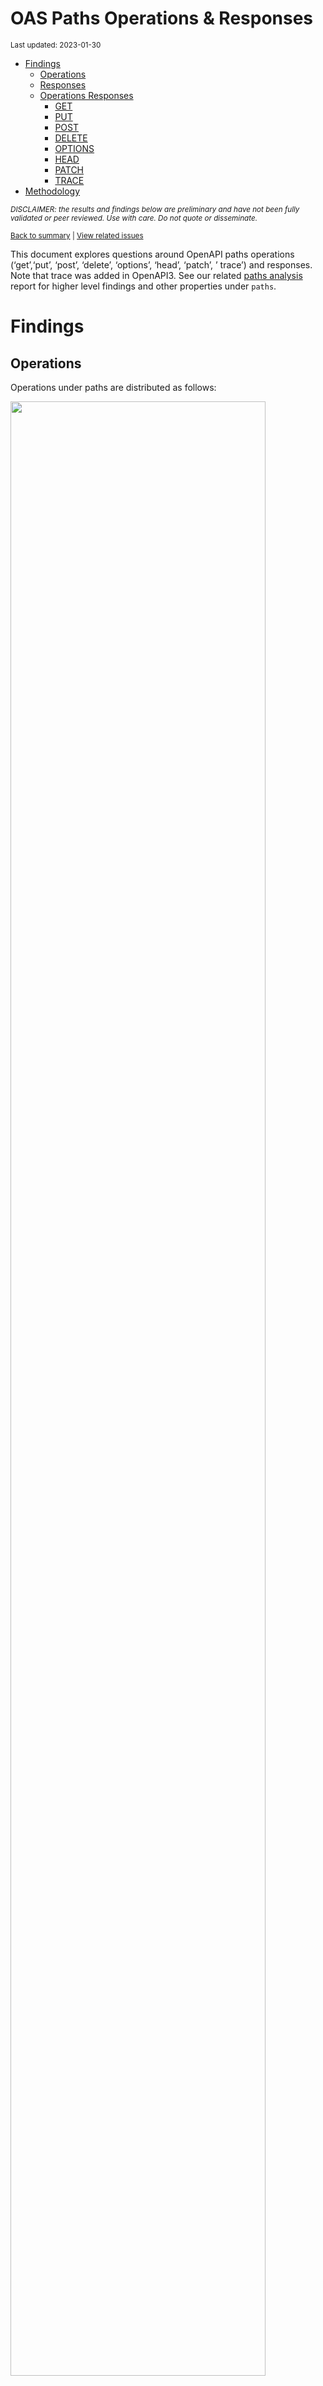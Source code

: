 OAS Paths Operations & Responses
================
<sup>Last updated: 2023-01-30</sup>

- <a href="#findings" id="toc-findings">Findings</a>
  - <a href="#operations" id="toc-operations">Operations</a>
  - <a href="#responses" id="toc-responses">Responses</a>
  - <a href="#operations-responses" id="toc-operations-responses">Operations
    Responses</a>
    - <a href="#get" id="toc-get">GET</a>
    - <a href="#put" id="toc-put">PUT</a>
    - <a href="#post" id="toc-post">POST</a>
    - <a href="#delete" id="toc-delete">DELETE</a>
    - <a href="#options" id="toc-options">OPTIONS</a>
    - <a href="#head" id="toc-head">HEAD</a>
    - <a href="#patch" id="toc-patch">PATCH</a>
    - <a href="#trace" id="toc-trace">TRACE</a>
- <a href="#methodology" id="toc-methodology">Methodology</a>

<sup>*DISCLAIMER: the results and findings below are preliminary and
have not been fully validated or peer reviewed. Use with care. Do not
quote or disseminate.*</sup>

<sup>[Back to summary](oas_summary.md) \| [View related
issues](https://github.com/postman-open-technologies/knowledge-base/labels/oas%3Aoperations)</sup>

This document explores questions around OpenAPI paths operations
(‘get’,‘put’, ‘post’, ‘delete’, ‘options’, ‘head’, ‘patch’, ’ trace’)
and responses. Note that trace was added in OpenAPI3. See our related
[paths analysis](oas_paths.md) report for higher level findings and
other properties under `paths`.

# Findings

## Operations

Operations under paths are distributed as follows:

<img src="oas_paths_operations_files/figure-gfm/oas_paths_operations-1.png" width="90%" />

<details>
<summary>
Table: Counts and percentages of operations under paths
</summary>

| operation |      n |       pct |
|:----------|-------:|----------:|
| get       | 163339 | 0.5079739 |
| post      |  90188 | 0.2804789 |
| put       |  30578 | 0.0950956 |
| delete    |  28467 | 0.0885306 |
| patch     |   7933 | 0.0246711 |
| options   |    711 | 0.0022112 |
| head      |    334 | 0.0010387 |

</details>

## Responses

- Across all 838,923 responses, the most common codes or values are
  `200` 273,583 (32.6%), `400` 93,576 (11.2%), `404` 85,087 (10.1%),
  `401` 76,533 (9.1%), and `403` 61,990 (7.4%)
- A number of unassigned, / invalid codes and extensions were found. See
  table below for details.
- No significant variations were observed across specification versions
  (2.x vs 3.x) or collections

<img src="oas_paths_operations_files/figure-gfm/oas_paths_responses-1.png" width="90%" />

<details>
<summary>
Table: Counts and percentages of responses under paths (across all
operations)
</summary>

| response                    |      n |       pct |
|:----------------------------|-------:|----------:|
| 200                         | 273583 | 0.3261122 |
| 400                         |  93576 | 0.1115430 |
| 404                         |  85087 | 0.1014241 |
| 401                         |  76533 | 0.0912277 |
| 403                         |  61990 | 0.0738924 |
| 500                         |  61460 | 0.0732606 |
| default                     |  49821 | 0.0593869 |
| 201                         |  21555 | 0.0256937 |
| 204                         |  20499 | 0.0244349 |
| 429                         |  15422 | 0.0183831 |
| 405                         |  11145 | 0.0132849 |
| 409                         |   8948 | 0.0106661 |
| 422                         |   7468 | 0.0089019 |
| 202                         |   6982 | 0.0083226 |
| 415                         |   6289 | 0.0074965 |
| 503                         |   6271 | 0.0074751 |
| 406                         |   5490 | 0.0065441 |
| 502                         |   3208 | 0.0038240 |
| 501                         |   3142 | 0.0037453 |
| 304                         |   2230 | 0.0026582 |
| 410                         |   1731 | 0.0020634 |
| 504                         |   1675 | 0.0019966 |
| 408                         |   1413 | 0.0016843 |
| 412                         |   1170 | 0.0013946 |
| 5XX                         |   1011 | 0.0012051 |
| 480                         |    977 | 0.0011646 |
| 481                         |    885 | 0.0010549 |
| 4XX                         |    874 | 0.0010418 |
| 482                         |    744 | 0.0008869 |
| 483                         |    563 | 0.0006711 |
| 402                         |    519 | 0.0006187 |
| 302                         |    513 | 0.0006115 |
| 413                         |    484 | 0.0005769 |
| 484                         |    435 | 0.0005185 |
| 300                         |    413 | 0.0004923 |
| 420                         |    386 | 0.0004601 |
| 207                         |    350 | 0.0004172 |
| 485                         |    318 | 0.0003791 |
| 301                         |    269 | 0.0003206 |
| 307                         |    210 | 0.0002503 |
| 486                         |    202 | 0.0002408 |
| 505                         |    202 | 0.0002408 |
| 414                         |    178 | 0.0002122 |
| 203                         |    172 | 0.0002050 |
| 303                         |    146 | 0.0001740 |
| 206                         |    140 | 0.0001669 |
| 487                         |    136 | 0.0001621 |
| 418                         |    116 | 0.0001383 |
| 205                         |    100 | 0.0001192 |
| 416                         |     94 | 0.0001120 |
| 417                         |     91 | 0.0001085 |
| 419                         |     85 | 0.0001013 |
| 426                         |     69 | 0.0000822 |
| 424                         |     68 | 0.0000811 |
| 488                         |     64 | 0.0000763 |
| 555                         |     62 | 0.0000739 |
| 456                         |     61 | 0.0000727 |
| 449                         |     56 | 0.0000668 |
| 489                         |     46 | 0.0000548 |
| 308                         |     44 | 0.0000524 |
| 423                         |     43 | 0.0000513 |
| 529                         |     43 | 0.0000513 |
| 490                         |     39 | 0.0000465 |
| 510                         |     39 | 0.0000465 |
| 411                         |     37 | 0.0000441 |
| 491                         |     34 | 0.0000405 |
| 596                         |     34 | 0.0000405 |
| 599                         |     30 | 0.0000358 |
| 999                         |     30 | 0.0000358 |
| 492                         |     29 | 0.0000346 |
| 299                         |     26 | 0.0000310 |
| 461                         |     26 | 0.0000310 |
| 512                         |     26 | 0.0000310 |
| 520                         |     26 | 0.0000310 |
| 507                         |     25 | 0.0000298 |
| 909                         |     25 | 0.0000298 |
| 493                         |     24 | 0.0000286 |
| 515                         |     23 | 0.0000274 |
| 521                         |     23 | 0.0000274 |
| 494                         |     22 | 0.0000262 |
| 495                         |     22 | 0.0000262 |
| 553                         |     22 | 0.0000262 |
| 407                         |     21 | 0.0000250 |
| 496                         |     20 | 0.0000238 |
| 101                         |     19 | 0.0000226 |
| 460                         |     19 | 0.0000226 |
| 497                         |     19 | 0.0000226 |
| 499                         |     19 | 0.0000226 |
| 498                         |     18 | 0.0000215 |
| x-csm-error-codes           |     18 | 0.0000215 |
| 210                         |     17 | 0.0000203 |
| 421                         |     16 | 0.0000191 |
| 100                         |     10 | 0.0000119 |
| 2XX                         |     10 | 0.0000119 |
| 428                         |     10 | 0.0000119 |
| 506                         |     10 | 0.0000119 |
| 462                         |      9 | 0.0000107 |
| 508                         |      9 | 0.0000107 |
| 425                         |      8 | 0.0000095 |
| 509                         |      8 | 0.0000095 |
| 511                         |      8 | 0.0000095 |
| 900                         |      8 | 0.0000095 |
| 430                         |      7 | 0.0000083 |
| 531                         |      7 | 0.0000083 |
| 102                         |      6 | 0.0000072 |
| 451                         |      6 | 0.0000072 |
| 457                         |      6 | 0.0000072 |
| 467                         |      6 | 0.0000072 |
| 513                         |      6 | 0.0000072 |
| 514                         |      6 | 0.0000072 |
| 450                         |      5 | 0.0000060 |
| 463                         |      5 | 0.0000060 |
| 477                         |      5 | 0.0000060 |
| 478                         |      5 | 0.0000060 |
| 479                         |      5 | 0.0000060 |
| 516                         |      5 | 0.0000060 |
| 910                         |      5 | 0.0000060 |
| x-notification              |      5 | 0.0000060 |
| 226                         |      4 | 0.0000048 |
| 465                         |      4 | 0.0000048 |
| 466                         |      4 | 0.0000048 |
| 522                         |      4 | 0.0000048 |
| 523                         |      4 | 0.0000048 |
| 550                         |      4 | 0.0000048 |
| 703                         |      4 | 0.0000048 |
| x-32700                     |      4 | 0.0000048 |
| x-std-errors                |      4 | 0.0000048 |
| 208                         |      3 | 0.0000036 |
| 222                         |      3 | 0.0000036 |
| 438                         |      3 | 0.0000036 |
| 440                         |      3 | 0.0000036 |
| 455                         |      3 | 0.0000036 |
| 458                         |      3 | 0.0000036 |
| 464                         |      3 | 0.0000036 |
| 468                         |      3 | 0.0000036 |
| 475                         |      3 | 0.0000036 |
| 517                         |      3 | 0.0000036 |
| 524                         |      3 | 0.0000036 |
| 525                         |      3 | 0.0000036 |
| 526                         |      3 | 0.0000036 |
| 527                         |      3 | 0.0000036 |
| 540                         |      3 | 0.0000036 |
| 552                         |      3 | 0.0000036 |
| x-3                         |      3 | 0.0000036 |
| x-32602                     |      3 | 0.0000036 |
| 236                         |      2 | 0.0000024 |
| 444                         |      2 | 0.0000024 |
| 448                         |      2 | 0.0000024 |
| 454                         |      2 | 0.0000024 |
| 473                         |      2 | 0.0000024 |
| 518                         |      2 | 0.0000024 |
| 528                         |      2 | 0.0000024 |
| 530                         |      2 | 0.0000024 |
| 551                         |      2 | 0.0000024 |
| 103                         |      1 | 0.0000012 |
| 209                         |      1 | 0.0000012 |
| 215                         |      1 | 0.0000012 |
| 218                         |      1 | 0.0000012 |
| 220                         |      1 | 0.0000012 |
| 250                         |      1 | 0.0000012 |
| 255                         |      1 | 0.0000012 |
| 305                         |      1 | 0.0000012 |
| 306                         |      1 | 0.0000012 |
| 333                         |      1 | 0.0000012 |
| 431                         |      1 | 0.0000012 |
| 469                         |      1 | 0.0000012 |
| 472                         |      1 | 0.0000012 |
| 474                         |      1 | 0.0000012 |
| 476                         |      1 | 0.0000012 |
| 532                         |      1 | 0.0000012 |
| 533                         |      1 | 0.0000012 |
| 534                         |      1 | 0.0000012 |
| 535                         |      1 | 0.0000012 |
| 536                         |      1 | 0.0000012 |
| 544                         |      1 | 0.0000012 |
| 560                         |      1 | 0.0000012 |
| 561                         |      1 | 0.0000012 |
| 591                         |      1 | 0.0000012 |
| 593                         |      1 | 0.0000012 |
| 598                         |      1 | 0.0000012 |
| 601                         |      1 | 0.0000012 |
| 704                         |      1 | 0.0000012 |
| x-codegen-request-body-name |      1 | 0.0000012 |
| x-swrclassic                |      1 | 0.0000012 |

</details>

## Operations Responses

### GET

- GET is the \#1 ranked operation
- Across the 406,617 responses for GET, the most common responses are
  `200` 156,996 (38.6%), `404` 43,786 (10.8%), `400` 40,186 (9.9%),
  `401` 35,445 (8.7%), and `500` 30,365 (7.5%)

<img src="oas_paths_operations_files/figure-gfm/oas_paths_operations_responses_get-1.png" width="90%" />

<details>
<summary>
Table: Counts and percentages of responses for the GET operation
</summary>

| response                    |      n |       pct |
|:----------------------------|-------:|----------:|
| 200                         | 156996 | 0.3861029 |
| 404                         |  43786 | 0.1076836 |
| 400                         |  40186 | 0.0988301 |
| 401                         |  35445 | 0.0871705 |
| 500                         |  30365 | 0.0746772 |
| 403                         |  28746 | 0.0706955 |
| default                     |  26153 | 0.0643185 |
| 429                         |   7400 | 0.0181989 |
| 405                         |   4298 | 0.0105701 |
| 204                         |   3770 | 0.0092716 |
| 503                         |   3652 | 0.0089814 |
| 406                         |   3307 | 0.0081330 |
| 415                         |   2993 | 0.0073607 |
| 202                         |   2456 | 0.0060401 |
| 409                         |   2217 | 0.0054523 |
| 422                         |   1964 | 0.0048301 |
| 502                         |   1829 | 0.0044981 |
| 304                         |   1657 | 0.0040751 |
| 501                         |   1455 | 0.0035783 |
| 504                         |   1161 | 0.0028553 |
| 410                         |    822 | 0.0020216 |
| 408                         |    656 | 0.0016133 |
| 5XX                         |    502 | 0.0012346 |
| 4XX                         |    480 | 0.0011805 |
| 302                         |    309 | 0.0007599 |
| 412                         |    283 | 0.0006960 |
| 201                         |    259 | 0.0006370 |
| 420                         |    252 | 0.0006197 |
| 300                         |    246 | 0.0006050 |
| 301                         |    233 | 0.0005730 |
| 402                         |    201 | 0.0004943 |
| 413                         |    185 | 0.0004550 |
| 480                         |    184 | 0.0004525 |
| 481                         |    174 | 0.0004279 |
| 307                         |    156 | 0.0003837 |
| 203                         |    147 | 0.0003615 |
| 505                         |    146 | 0.0003591 |
| 482                         |    142 | 0.0003492 |
| 207                         |    139 | 0.0003418 |
| 414                         |    123 | 0.0003025 |
| 206                         |    113 | 0.0002779 |
| 418                         |    100 | 0.0002459 |
| 483                         |     79 | 0.0001943 |
| 416                         |     79 | 0.0001943 |
| 303                         |     78 | 0.0001918 |
| 484                         |     64 | 0.0001574 |
| 485                         |     47 | 0.0001156 |
| 426                         |     44 | 0.0001082 |
| 417                         |     38 | 0.0000935 |
| 419                         |     34 | 0.0000836 |
| 456                         |     29 | 0.0000713 |
| 423                         |     27 | 0.0000664 |
| 555                         |     27 | 0.0000664 |
| 299                         |     25 | 0.0000615 |
| 529                         |     22 | 0.0000541 |
| 553                         |     21 | 0.0000516 |
| 510                         |     20 | 0.0000492 |
| 205                         |     18 | 0.0000443 |
| 424                         |     17 | 0.0000418 |
| 999                         |     15 | 0.0000369 |
| 308                         |     14 | 0.0000344 |
| 101                         |     13 | 0.0000320 |
| 461                         |     11 | 0.0000271 |
| 512                         |     11 | 0.0000271 |
| 909                         |     10 | 0.0000246 |
| 407                         |     10 | 0.0000246 |
| 596                         |     10 | 0.0000246 |
| 462                         |      8 | 0.0000197 |
| 460                         |      8 | 0.0000197 |
| 520                         |      8 | 0.0000197 |
| 421                         |      7 | 0.0000172 |
| 100                         |      6 | 0.0000148 |
| 910                         |      5 | 0.0000123 |
| 515                         |      5 | 0.0000123 |
| 428                         |      5 | 0.0000123 |
| 900                         |      5 | 0.0000123 |
| 411                         |      5 | 0.0000123 |
| 521                         |      5 | 0.0000123 |
| 465                         |      4 | 0.0000098 |
| 467                         |      4 | 0.0000098 |
| 2XX                         |      4 | 0.0000098 |
| x-csm-error-codes           |      4 | 0.0000098 |
| 449                         |      3 | 0.0000074 |
| 487                         |      3 | 0.0000074 |
| 486                         |      3 | 0.0000074 |
| 451                         |      3 | 0.0000074 |
| 102                         |      3 | 0.0000074 |
| 222                         |      3 | 0.0000074 |
| 703                         |      3 | 0.0000074 |
| 430                         |      2 | 0.0000049 |
| 208                         |      2 | 0.0000049 |
| 511                         |      2 | 0.0000049 |
| 236                         |      2 | 0.0000049 |
| 444                         |      2 | 0.0000049 |
| 526                         |      2 | 0.0000049 |
| 525                         |      2 | 0.0000049 |
| 550                         |      2 | 0.0000049 |
| 527                         |      2 | 0.0000049 |
| 552                         |      2 | 0.0000049 |
| 522                         |      2 | 0.0000049 |
| 523                         |      2 | 0.0000049 |
| 530                         |      1 | 0.0000025 |
| 528                         |      1 | 0.0000025 |
| 507                         |      1 | 0.0000025 |
| 561                         |      1 | 0.0000025 |
| 472                         |      1 | 0.0000025 |
| 601                         |      1 | 0.0000025 |
| 496                         |      1 | 0.0000025 |
| 488                         |      1 | 0.0000025 |
| 506                         |      1 | 0.0000025 |
| 560                         |      1 | 0.0000025 |
| 494                         |      1 | 0.0000025 |
| 495                         |      1 | 0.0000025 |
| 333                         |      1 | 0.0000025 |
| 499                         |      1 | 0.0000025 |
| 544                         |      1 | 0.0000025 |
| 305                         |      1 | 0.0000025 |
| 551                         |      1 | 0.0000025 |
| 498                         |      1 | 0.0000025 |
| x-codegen-request-body-name |      1 | 0.0000025 |
| 598                         |      1 | 0.0000025 |
| 226                         |      1 | 0.0000025 |
| 210                         |      1 | 0.0000025 |
| 440                         |      1 | 0.0000025 |
| 490                         |      1 | 0.0000025 |
| 218                         |      1 | 0.0000025 |
| 425                         |      1 | 0.0000025 |
| 508                         |      1 | 0.0000025 |
| x-swrclassic                |      1 | 0.0000025 |
| 497                         |      1 | 0.0000025 |
| 524                         |      1 | 0.0000025 |
| 491                         |      1 | 0.0000025 |
| 489                         |      1 | 0.0000025 |
| 220                         |      1 | 0.0000025 |
| 431                         |      1 | 0.0000025 |
| 306                         |      1 | 0.0000025 |
| 509                         |      1 | 0.0000025 |
| 450                         |      1 | 0.0000025 |
| 103                         |      1 | 0.0000025 |

</details>

### PUT

- PUT is the \#3 ranked operation
- Across the 96,259 responses for PUT, the most common responses are
  `200` 25,477 (26.5%), `400` 13,320 (13.8%), `404` 11,707 (12.2%),
  `401` 9,790 (10.2%), and `403` 8,229 (8.5%)

<img src="oas_paths_operations_files/figure-gfm/oas_paths_operations_responses_put-1.png" width="90%" />

<details>
<summary>
Table: Counts and percentages of responses for the PUT operation
</summary>

| response |     n |       pct |
|:---------|------:|----------:|
| 200      | 25477 | 0.2646714 |
| 400      | 13320 | 0.1383767 |
| 404      | 11707 | 0.1216198 |
| 401      |  9790 | 0.1017048 |
| 403      |  8229 | 0.0854881 |
| 500      |  7252 | 0.0753384 |
| default  |  4065 | 0.0422298 |
| 429      |  3729 | 0.0387392 |
| 201      |  2730 | 0.0283610 |
| 204      |  2451 | 0.0254626 |
| 405      |  1323 | 0.0137442 |
| 422      |  1085 | 0.0112717 |
| 409      |   940 | 0.0097653 |
| 202      |   740 | 0.0076876 |
| 415      |   517 | 0.0053709 |
| 406      |   364 | 0.0037815 |
| 503      |   346 | 0.0035945 |
| 412      |   323 | 0.0033555 |
| 501      |   306 | 0.0031789 |
| 502      |   219 | 0.0022751 |
| 410      |   213 | 0.0022128 |
| 408      |   161 | 0.0016726 |
| 304      |   114 | 0.0011843 |
| 5XX      |    59 | 0.0006129 |
| 504      |    51 | 0.0005298 |
| 481      |    48 | 0.0004987 |
| 482      |    48 | 0.0004987 |
| 480      |    48 | 0.0004987 |
| 207      |    46 | 0.0004779 |
| 485      |    44 | 0.0004571 |
| 484      |    44 | 0.0004571 |
| 483      |    44 | 0.0004571 |
| 505      |    41 | 0.0004259 |
| 486      |    41 | 0.0004259 |
| 205      |    39 | 0.0004052 |
| 487      |    37 | 0.0003844 |
| 307      |    25 | 0.0002597 |
| 301      |    24 | 0.0002493 |
| 413      |    24 | 0.0002493 |
| 521      |    18 | 0.0001870 |
| 402      |    17 | 0.0001766 |
| 300      |    14 | 0.0001454 |
| 4XX      |    12 | 0.0001247 |
| 555      |    12 | 0.0001247 |
| 420      |    10 | 0.0001039 |
| 414      |    10 | 0.0001039 |
| 210      |    10 | 0.0001039 |
| 417      |     9 | 0.0000935 |
| 416      |     7 | 0.0000727 |
| 423      |     6 | 0.0000623 |
| 456      |     6 | 0.0000623 |
| 203      |     6 | 0.0000623 |
| 424      |     6 | 0.0000623 |
| 510      |     5 | 0.0000519 |
| 302      |     4 | 0.0000416 |
| 407      |     4 | 0.0000416 |
| 449      |     4 | 0.0000416 |
| 428      |     4 | 0.0000416 |
| 461      |     4 | 0.0000416 |
| 460      |     4 | 0.0000416 |
| 308      |     3 | 0.0000312 |
| 303      |     3 | 0.0000312 |
| 2XX      |     3 | 0.0000312 |
| 550      |     2 | 0.0000208 |
| 515      |     2 | 0.0000208 |
| 507      |     1 | 0.0000104 |
| 512      |     1 | 0.0000104 |
| 100      |     1 | 0.0000104 |
| 540      |     1 | 0.0000104 |
| 411      |     1 | 0.0000104 |
| 206      |     1 | 0.0000104 |
| 551      |     1 | 0.0000104 |
| 552      |     1 | 0.0000104 |
| 703      |     1 | 0.0000104 |
| 524      |     1 | 0.0000104 |

</details>

### POST

- POST is the \#2 ranked operation
- Across the 235,016 responses for POST, the most common responses are
  `200` 66,584 (28.3%), `400` 28,783 (12.2%), `401` 21,363 (9.1%), `500`
  17,979 (7.7%), and `201` 17,954 (7.6%)

<img src="oas_paths_operations_files/figure-gfm/oas_paths_operations_responses_post-1.png" width="90%" />

<details>
<summary>
Table: Counts and percentages of responses for the POST operation
</summary>

| response          |     n |       pct |
|:------------------|------:|----------:|
| 200               | 66584 | 0.2833169 |
| 400               | 28783 | 0.1224725 |
| 401               | 21363 | 0.0909002 |
| 500               | 17979 | 0.0765012 |
| 201               | 17954 | 0.0763948 |
| 403               | 17140 | 0.0729312 |
| 404               | 16537 | 0.0703654 |
| default           | 14282 | 0.0607703 |
| 409               |  4256 | 0.0181094 |
| 405               |  4176 | 0.0177690 |
| 422               |  3316 | 0.0141097 |
| 429               |  3225 | 0.0137225 |
| 204               |  3081 | 0.0131097 |
| 202               |  2621 | 0.0111524 |
| 415               |  1883 | 0.0080122 |
| 503               |  1761 | 0.0074931 |
| 406               |  1055 | 0.0044891 |
| 501               |   946 | 0.0040253 |
| 480               |   705 | 0.0029998 |
| 502               |   679 | 0.0028892 |
| 481               |   623 | 0.0026509 |
| 482               |   516 | 0.0021956 |
| 408               |   438 | 0.0018637 |
| 504               |   410 | 0.0017446 |
| 483               |   404 | 0.0017190 |
| 410               |   399 | 0.0016978 |
| 412               |   320 | 0.0013616 |
| 484               |   294 | 0.0012510 |
| 5XX               |   279 | 0.0011872 |
| 413               |   249 | 0.0010595 |
| 402               |   246 | 0.0010467 |
| 4XX               |   207 | 0.0008808 |
| 485               |   198 | 0.0008425 |
| 302               |   193 | 0.0008212 |
| 304               |   185 | 0.0007872 |
| 486               |   136 | 0.0005787 |
| 207               |   128 | 0.0005446 |
| 420               |   115 | 0.0004893 |
| 487               |    94 | 0.0004000 |
| 488               |    63 | 0.0002681 |
| 303               |    57 | 0.0002425 |
| 300               |    54 | 0.0002298 |
| 489               |    45 | 0.0001915 |
| 419               |    41 | 0.0001745 |
| 449               |    41 | 0.0001745 |
| 490               |    38 | 0.0001617 |
| 414               |    38 | 0.0001617 |
| 417               |    36 | 0.0001532 |
| 491               |    33 | 0.0001404 |
| 599               |    30 | 0.0001277 |
| 492               |    29 | 0.0001234 |
| 205               |    28 | 0.0001191 |
| 411               |    26 | 0.0001106 |
| 493               |    24 | 0.0001021 |
| 596               |    24 | 0.0001021 |
| 456               |    22 | 0.0000936 |
| 495               |    21 | 0.0000894 |
| 494               |    21 | 0.0000894 |
| 507               |    21 | 0.0000894 |
| 424               |    19 | 0.0000808 |
| 496               |    19 | 0.0000808 |
| 206               |    19 | 0.0000808 |
| 497               |    18 | 0.0000766 |
| 499               |    18 | 0.0000766 |
| 529               |    18 | 0.0000766 |
| 520               |    18 | 0.0000766 |
| 498               |    17 | 0.0000723 |
| 308               |    16 | 0.0000681 |
| 307               |    16 | 0.0000681 |
| 426               |    15 | 0.0000638 |
| 909               |    15 | 0.0000638 |
| 999               |    15 | 0.0000638 |
| 203               |    15 | 0.0000638 |
| 418               |    14 | 0.0000596 |
| 512               |    14 | 0.0000596 |
| 515               |    14 | 0.0000596 |
| 510               |    13 | 0.0000553 |
| 505               |    12 | 0.0000511 |
| x-csm-error-codes |    10 | 0.0000426 |
| 506               |     9 | 0.0000383 |
| 421               |     9 | 0.0000383 |
| 508               |     8 | 0.0000340 |
| 531               |     7 | 0.0000298 |
| 509               |     7 | 0.0000298 |
| 460               |     7 | 0.0000298 |
| 407               |     7 | 0.0000298 |
| 423               |     7 | 0.0000298 |
| 425               |     7 | 0.0000298 |
| 210               |     6 | 0.0000255 |
| 511               |     6 | 0.0000255 |
| 101               |     6 | 0.0000255 |
| 457               |     6 | 0.0000255 |
| 513               |     6 | 0.0000255 |
| 514               |     6 | 0.0000255 |
| 479               |     5 | 0.0000213 |
| 478               |     5 | 0.0000213 |
| 516               |     5 | 0.0000213 |
| 416               |     5 | 0.0000213 |
| x-notification    |     5 | 0.0000213 |
| 463               |     5 | 0.0000213 |
| 430               |     5 | 0.0000213 |
| 477               |     5 | 0.0000213 |
| 466               |     4 | 0.0000170 |
| x-32700           |     4 | 0.0000170 |
| 461               |     4 | 0.0000170 |
| 450               |     4 | 0.0000170 |
| x-3               |     3 | 0.0000128 |
| 517               |     3 | 0.0000128 |
| 458               |     3 | 0.0000128 |
| 900               |     3 | 0.0000128 |
| x-32602           |     3 | 0.0000128 |
| 555               |     3 | 0.0000128 |
| 475               |     3 | 0.0000128 |
| 464               |     3 | 0.0000128 |
| 438               |     3 | 0.0000128 |
| 468               |     3 | 0.0000128 |
| 455               |     3 | 0.0000128 |
| 451               |     3 | 0.0000128 |
| 102               |     3 | 0.0000128 |
| 448               |     2 | 0.0000085 |
| 523               |     2 | 0.0000085 |
| 540               |     2 | 0.0000085 |
| 226               |     2 | 0.0000085 |
| x-std-errors      |     2 | 0.0000085 |
| 473               |     2 | 0.0000085 |
| 454               |     2 | 0.0000085 |
| 301               |     2 | 0.0000085 |
| 467               |     2 | 0.0000085 |
| 522               |     2 | 0.0000085 |
| 518               |     2 | 0.0000085 |
| 440               |     2 | 0.0000085 |
| 2XX               |     2 | 0.0000085 |
| 530               |     1 | 0.0000043 |
| 525               |     1 | 0.0000043 |
| 215               |     1 | 0.0000043 |
| 533               |     1 | 0.0000043 |
| 591               |     1 | 0.0000043 |
| 704               |     1 | 0.0000043 |
| 208               |     1 | 0.0000043 |
| 532               |     1 | 0.0000043 |
| 524               |     1 | 0.0000043 |
| 462               |     1 | 0.0000043 |
| 593               |     1 | 0.0000043 |
| 476               |     1 | 0.0000043 |
| 474               |     1 | 0.0000043 |
| 250               |     1 | 0.0000043 |
| 255               |     1 | 0.0000043 |
| 553               |     1 | 0.0000043 |
| 528               |     1 | 0.0000043 |
| 534               |     1 | 0.0000043 |
| 100               |     1 | 0.0000043 |
| 526               |     1 | 0.0000043 |
| 527               |     1 | 0.0000043 |
| 469               |     1 | 0.0000043 |
| 536               |     1 | 0.0000043 |
| 535               |     1 | 0.0000043 |

</details>

### DELETE

- DELETE is the \#4 ranked operation
- Across the 73,926 responses for DELETE, the most common responses are
  `200` 16,834 (22.8%), `404` 10,024 (13.6%), `204` 10,002 (13.5%),
  `400` 8,702 (11.8%), and `401` 6,952 (9.4%)

<img src="oas_paths_operations_files/figure-gfm/oas_paths_operations_responses_delete-1.png" width="90%" />

<details>
<summary>
Table: Counts and percentages of responses for the DELETE operation
</summary>

| response          |     n |       pct |
|:------------------|------:|----------:|
| 200               | 16834 | 0.2277142 |
| 404               | 10024 | 0.1355951 |
| 204               | 10002 | 0.1352975 |
| 400               |  8702 | 0.1177123 |
| 401               |  6952 | 0.0940400 |
| 403               |  5437 | 0.0735465 |
| 500               |  4320 | 0.0584368 |
| default           |  4217 | 0.0570435 |
| 202               |   961 | 0.0129995 |
| 405               |   917 | 0.0124043 |
| 409               |   831 | 0.0112410 |
| 429               |   790 | 0.0106864 |
| 422               |   530 | 0.0071693 |
| 415               |   486 | 0.0065741 |
| 406               |   393 | 0.0053161 |
| 503               |   300 | 0.0040581 |
| 501               |   285 | 0.0038552 |
| 502               |   267 | 0.0036117 |
| 410               |   222 | 0.0030030 |
| 412               |   216 | 0.0029218 |
| 201               |   194 | 0.0026242 |
| 304               |   189 | 0.0025566 |
| 408               |   146 | 0.0019749 |
| 5XX               |   102 | 0.0013798 |
| 4XX               |    78 | 0.0010551 |
| 300               |    44 | 0.0005952 |
| 480               |    40 | 0.0005411 |
| 481               |    40 | 0.0005411 |
| 482               |    38 | 0.0005140 |
| 483               |    36 | 0.0004870 |
| 504               |    34 | 0.0004599 |
| 484               |    33 | 0.0004464 |
| 207               |    31 | 0.0004193 |
| 485               |    29 | 0.0003923 |
| 402               |    24 | 0.0003246 |
| 486               |    22 | 0.0002976 |
| 424               |    21 | 0.0002841 |
| 413               |    17 | 0.0002300 |
| 555               |    10 | 0.0001353 |
| 420               |     9 | 0.0001217 |
| 419               |     8 | 0.0001082 |
| 303               |     8 | 0.0001082 |
| 414               |     7 | 0.0000947 |
| 308               |     7 | 0.0000947 |
| 307               |     7 | 0.0000947 |
| 417               |     6 | 0.0000812 |
| 449               |     6 | 0.0000812 |
| 205               |     5 | 0.0000676 |
| 426               |     5 | 0.0000676 |
| 206               |     4 | 0.0000541 |
| 461               |     4 | 0.0000541 |
| 456               |     4 | 0.0000541 |
| 203               |     4 | 0.0000541 |
| 302               |     4 | 0.0000541 |
| 505               |     3 | 0.0000406 |
| 529               |     3 | 0.0000406 |
| x-csm-error-codes |     2 | 0.0000271 |
| x-std-errors      |     2 | 0.0000271 |
| 515               |     2 | 0.0000271 |
| 487               |     2 | 0.0000271 |
| 100               |     1 | 0.0000135 |
| 226               |     1 | 0.0000135 |
| 301               |     1 | 0.0000135 |
| 2XX               |     1 | 0.0000135 |
| 416               |     1 | 0.0000135 |
| 299               |     1 | 0.0000135 |
| 507               |     1 | 0.0000135 |
| 423               |     1 | 0.0000135 |
| 418               |     1 | 0.0000135 |
| 510               |     1 | 0.0000135 |

</details>

### OPTIONS

- OPTIONS is the \#6 ranked operation
- Across the 1,086 responses for OPTIONS, the most common responses are
  `200` 663 (61%), `204` 105 (9.7%), `401` 100 (9.2%), `403` 96 (8.8%),
  and `400` 27 (2.5%)

<img src="oas_paths_operations_files/figure-gfm/oas_paths_operations_responses_options-1.png" width="90%" />

<details>
<summary>
Table: Counts and percentages of responses for the OPTIONS operation
</summary>

| response |   n |       pct |
|:---------|----:|----------:|
| 200      | 663 | 0.6104972 |
| 204      | 105 | 0.0966851 |
| 401      | 100 | 0.0920810 |
| 403      |  96 | 0.0883978 |
| 400      |  27 | 0.0248619 |
| 500      |  26 | 0.0239411 |
| default  |  26 | 0.0239411 |
| 404      |  19 | 0.0174954 |
| 5XX      |  16 | 0.0147330 |
| 502      |   3 | 0.0027624 |
| 504      |   3 | 0.0027624 |
| 409      |   2 | 0.0018416 |

</details>

### HEAD

- HEAD is the \#7 ranked operation
- Across the 793 responses for HEAD, the most common responses are `200`
  262 (33%), `401` 106 (13.4%), `403` 82 (10.3%), `204` 81 (10.2%), and
  `default` 73 (9.2%)

<img src="oas_paths_operations_files/figure-gfm/oas_paths_operations_responses_head-1.png" width="90%" />

<details>
<summary>
Table: Counts and percentages of responses for the HEAD operation
</summary>

| response |   n |       pct |
|:---------|----:|----------:|
| 200      | 262 | 0.3303909 |
| 401      | 106 | 0.1336696 |
| 403      |  82 | 0.1034048 |
| 204      |  81 | 0.1021438 |
| default  |  73 | 0.0920555 |
| 404      |  73 | 0.0920555 |
| 500      |  36 | 0.0453972 |
| 400      |  35 | 0.0441362 |
| 406      |   8 | 0.0100883 |
| 503      |   7 | 0.0088272 |
| 429      |   6 | 0.0075662 |
| 409      |   3 | 0.0037831 |
| 501      |   3 | 0.0037831 |
| 412      |   2 | 0.0025221 |
| 422      |   2 | 0.0025221 |
| 408      |   2 | 0.0025221 |
| 304      |   2 | 0.0025221 |
| 419      |   2 | 0.0025221 |
| 410      |   2 | 0.0025221 |
| 5XX      |   2 | 0.0025221 |
| 206      |   1 | 0.0012610 |
| 416      |   1 | 0.0012610 |
| 307      |   1 | 0.0012610 |
| 415      |   1 | 0.0012610 |

</details>

### PATCH

- PATCH is the \#5 ranked operation
- Across the 25,226 responses for PATCH, the most common responses are
  `200` 6,767 (26.8%), `404` 2,941 (11.7%), `401` 2,777 (11%), `400`
  2,523 (10%), and `403` 2,260 (9%)

<img src="oas_paths_operations_files/figure-gfm/oas_paths_operations_responses_patch-1.png" width="90%" />

<details>
<summary>
Table: Counts and percentages of responses for the PATCH operation
</summary>

| response          |    n |       pct |
|:------------------|-----:|----------:|
| 200               | 6767 | 0.2682550 |
| 404               | 2941 | 0.1165861 |
| 401               | 2777 | 0.1100848 |
| 400               | 2523 | 0.1000159 |
| 403               | 2260 | 0.0895901 |
| 500               | 1482 | 0.0587489 |
| 204               | 1009 | 0.0399984 |
| default           | 1005 | 0.0398398 |
| 409               |  699 | 0.0277095 |
| 422               |  571 | 0.0226354 |
| 405               |  431 | 0.0170855 |
| 201               |  418 | 0.0165702 |
| 415               |  409 | 0.0162134 |
| 406               |  363 | 0.0143899 |
| 429               |  272 | 0.0107825 |
| 502               |  211 | 0.0083644 |
| 503               |  205 | 0.0081265 |
| 202               |  204 | 0.0080869 |
| 501               |  147 | 0.0058273 |
| 4XX               |   97 | 0.0038452 |
| 304               |   83 | 0.0032903 |
| 410               |   73 | 0.0028938 |
| 300               |   55 | 0.0021803 |
| 5XX               |   51 | 0.0020217 |
| 402               |   31 | 0.0012289 |
| 412               |   26 | 0.0010307 |
| 504               |   16 | 0.0006343 |
| 408               |   10 | 0.0003964 |
| 205               |   10 | 0.0003964 |
| 555               |   10 | 0.0003964 |
| 413               |    9 | 0.0003568 |
| 301               |    9 | 0.0003568 |
| 207               |    6 | 0.0002378 |
| 307               |    5 | 0.0001982 |
| 411               |    5 | 0.0001982 |
| 426               |    5 | 0.0001982 |
| 424               |    5 | 0.0001982 |
| 308               |    4 | 0.0001586 |
| 461               |    3 | 0.0001189 |
| 302               |    3 | 0.0001189 |
| 206               |    2 | 0.0000793 |
| 423               |    2 | 0.0000793 |
| 417               |    2 | 0.0000793 |
| 449               |    2 | 0.0000793 |
| x-csm-error-codes |    2 | 0.0000793 |
| 416               |    1 | 0.0000396 |
| 418               |    1 | 0.0000396 |
| 507               |    1 | 0.0000396 |
| 209               |    1 | 0.0000396 |
| 100               |    1 | 0.0000396 |
| 428               |    1 | 0.0000396 |

</details>

### TRACE

*This operation is excluded from the analysis as it has, sadly, not been
found so far in any API.*

# Methodology

The above statistics are derived from multiple database views querying
the OpenAPI JSON under the `/paths/<path>/<operation>/<responses>`.
